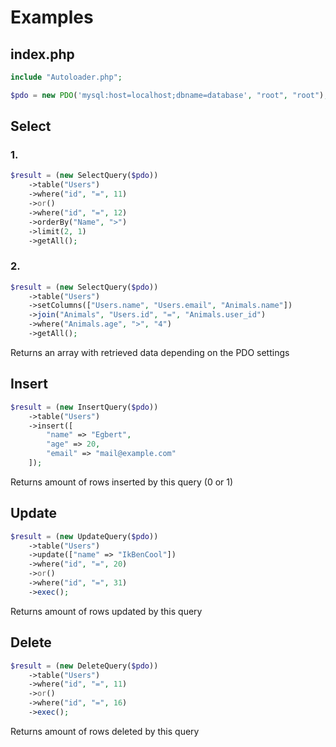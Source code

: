 # Examples

## index.php
```php
include "Autoloader.php";

$pdo = new PDO('mysql:host=localhost;dbname=database', "root", "root");
```

## Select
### 1.
```php
$result = (new SelectQuery($pdo))
    ->table("Users")
    ->where("id", "=", 11)
    ->or()
    ->where("id", "=", 12)
    ->orderBy("Name", ">") 
    ->limit(2, 1)
    ->getAll();
```

### 2.
```php
$result = (new SelectQuery($pdo))
    ->table("Users")
    ->setColumns(["Users.name", "Users.email", "Animals.name"])
    ->join("Animals", "Users.id", "=", "Animals.user_id")
    ->where("Animals.age", ">", "4")
    ->getAll();
```
Returns an array with retrieved data depending on the PDO settings

## Insert
```php
$result = (new InsertQuery($pdo))
    ->table("Users")
    ->insert([
        "name" => "Egbert",
        "age" => 20, 
        "email" => "mail@example.com"
    ]);
```
Returns amount of rows inserted by this query (0 or 1)


## Update
```php
$result = (new UpdateQuery($pdo))
    ->table("Users")
    ->update(["name" => "IkBenCool"])
    ->where("id", "=", 20)
    ->or()
    ->where("id", "=", 31)
    ->exec();
```
Returns amount of rows updated by this query

## Delete
```php
$result = (new DeleteQuery($pdo))
    ->table("Users")
    ->where("id", "=", 11)
    ->or()
    ->where("id", "=", 16)
    ->exec();
```
Returns amount of rows deleted by this query
